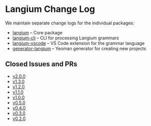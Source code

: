 # Langium Change Log

We maintain separate change logs for the individual packages:

* [langium](./packages/langium/CHANGELOG.md) &ndash; Core package
* [langium-cli](./packages/langium-cli/CHANGELOG.md) &ndash; CLI for processing Langium grammars
* [langium-vscode](./packages/langium-vscode/CHANGELOG.md) &ndash; VS Code extension for the grammar language
* [generator-langium](./packages/generator-langium/CHANGELOG.md) &ndash; Yeoman generator for creating new projects

## Closed Issues and PRs

* [v2.0.0](https://github.com/langium/langium/milestone/10?closed=1)
* [v1.3.0](https://github.com/langium/langium/milestone/7?closed=1)
* [v1.2.0](https://github.com/langium/langium/milestone/8?closed=1)
* [v1.1.0](https://github.com/langium/langium/milestone/6?closed=1)
* [v1.0.0](https://github.com/langium/langium/milestone/5?closed=1)
* [v0.5.0](https://github.com/langium/langium/milestone/4?closed=1)
* [v0.4.0](https://github.com/langium/langium/milestone/3?closed=1)
* [v0.3.0](https://github.com/langium/langium/milestone/2?closed=1)
* [v0.2.0](https://github.com/langium/langium/milestone/1?closed=1)

